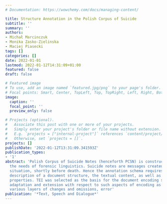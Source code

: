 ```yaml
---
# Documentation: https://wowchemy.com/docs/managing-content/

title: Structure Annotation in the Polish Corpus of Suicide
subtitle: ''
summary: ''
authors:
- Michał Marcinczuk
- Monika Zasko-Zielinska
- Maciej Piasecki
tags: []
categories: []
date: 2022-01-01
lastmod: 2022-01-12T14:31:09+01:00
featured: false
draft: false

# Featured image
# To use, add an image named `featured.jpg/png` to your page's folder.
# Focal points: Smart, Center, TopLeft, Top, TopRight, Left, Right, BottomLeft, Bottom, BottomRight.
image:
  caption: ''
  focal_point: ''
  preview_only: false

# Projects (optional).
#   Associate this post with one or more of your projects.
#   Simply enter your project's folder or file name without extension.
#   E.g. `projects = ["internal-project"]` references `content/project/deep-learning/index.md`.
#   Otherwise, set `projects = []`.
projects: []
publishDate: '2022-01-12T13:31:09.341593Z'
publication_types:
- '1'
abstract: 'Polish Corpus of Suicide Notes (henceforth PCSN) is constructed to meet
  the needs of forensic linguistics. Suicide notes are messages created in borderline
  situation, shortly before death. Hence the annotation schema requires a complex
  description of a document structure, the textual content, as well as its linguistic
  properties. TEI was selected as the basis for the document encoding schema. TEI
  adaptation and extension with respect to such aspects of encoding as: a letter structure,
  various layers of changes and omissions, error'
publication: '*Text, Speech and Dialogue*'
---
```

